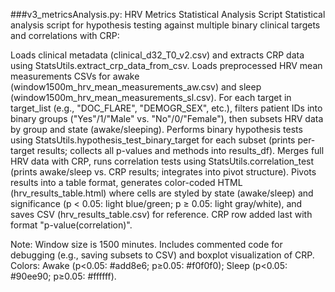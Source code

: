 ###v3_metricsAnalysis.py: HRV Metrics Statistical Analysis Script
Statistical analysis script for hypothesis testing against multiple binary clinical targets and correlations with CRP:

Loads clinical metadata (clinical_d32_T0_v2.csv) and extracts CRP data using StatsUtils.extract_crp_data_from_csv.
Loads preprocessed HRV mean measurements CSVs for awake (window1500m_hrv_mean_measurements_aw.csv) and sleep (window1500m_hrv_mean_measurements_sl.csv).
For each target in target_list (e.g., "DOC_FLARE", "DEMOGR_SEX", etc.), filters patient IDs into binary groups ("Yes"/1/"Male" vs. "No"/0/"Female"), then subsets HRV data by group and state (awake/sleeping).
Performs binary hypothesis tests using StatsUtils.hypothesis_test_binary_target for each subset (prints per-target results; collects all p-values and methods into results_df).
Merges full HRV data with CRP, runs correlation tests using StatsUtils.correlation_test (prints awake/sleep vs. CRP results; integrates into pivot structure).
Pivots results into a table format, generates color-coded HTML (hrv_results_table.html) where cells are styled by state (awake/sleep) and significance (p < 0.05: light blue/green; p ≥ 0.05: light gray/white), and saves CSV (hrv_results_table.csv) for reference. CRP row added last with format "p-value(correlation)".

Note: Window size is 1500 minutes. Includes commented code for debugging (e.g., saving subsets to CSV) and boxplot visualization of CRP. Colors: Awake (p<0.05: #add8e6; p≥0.05: #f0f0f0); Sleep (p<0.05: #90ee90; p≥0.05: #ffffff).

